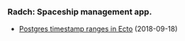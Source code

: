### Radch: Spaceship management app.

- [Postgres timestamp ranges in Ecto][1] (2018-09-18)

[1]: https://aliou.me/posts/2018/09/postgres-tsranges-in-ecto/
